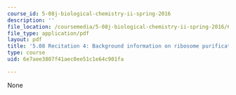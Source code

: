 ```yaml
---
course_id: 5-08j-biological-chemistry-ii-spring-2016
description: ''
file_location: /coursemedia/5-08j-biological-chemistry-ii-spring-2016/6e7aee3807f41aec0ee51c1e64c901fa_MIT5_08jS16r4_handout.pdf
file_type: application/pdf
layout: pdf
title: '5.08 Recitation 4: Background information on ribosome purification'
type: course
uid: 6e7aee3807f41aec0ee51c1e64c901fa

---
```

None